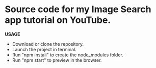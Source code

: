 # Source code for my Image Search app tutorial on YouTube.

**USAGE**

* Download or clone the repository.
* Launch the project in terminal.
* Run "npm install" to create the node_modules folder.
* Run "npm start" to preview in the browser.
